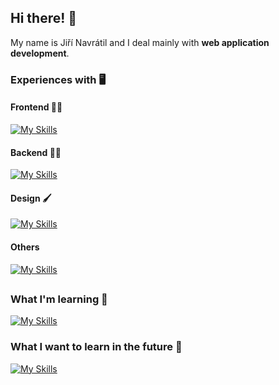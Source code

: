 ## Hi there! 👋
My name is Jiří Navrátil and I deal mainly with **web application development**.
### Experiences with 🖥️
#### Frontend 👩‍💻
[![My Skills](https://skillicons.dev/icons?i=vue,angular,js,html,css,bootstrap,vuetify,tailwind)](https://skillicons.dev)
#### Backend 👨‍💻
[![My Skills](https://skillicons.dev/icons?i=php,net,cs,laravel)](https://skillicons.dev)
#### Design 🖌 
[![My Skills](https://skillicons.dev/icons?i=figma,photoshop)](https://skillicons.dev)
#### Others 
[![My Skills](https://skillicons.dev/icons?i=git)](https://skillicons.dev)
##
### What I'm learning 📖
[![My Skills](https://skillicons.dev/icons?i=react,java,typescript,nodejs,expressjs,mongodb,redis,docker)](https://skillicons.dev)
### What I want to learn in the future 🔮
[![My Skills](https://skillicons.dev/icons?i=jest)](https://skillicons.dev)
<!--
**jirka88/jirka88** is a ✨ _special_ ✨ repository because its `README.md` (this file) appears on your GitHub profile.

Here are some ideas to get you started:

- 🔭 I’m currently working on ...
- 🌱 I’m currently learning ...
- 👯 I’m looking to collaborate on ...
- 🤔 I’m looking for help with ...
- 💬 Ask me about ...
- 📫 How to reach me: ...
- 😄 Pronouns: ...
- ⚡ Fun fact: ...
-->
